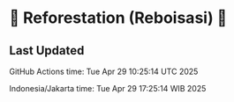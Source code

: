 
# 🌳 Reforestation (Reboisasi) 🌲

## Last Updated

GitHub Actions time: Tue Apr 29 10:25:14 UTC 2025

Indonesia/Jakarta time: Tue Apr 29 17:25:14 WIB 2025
